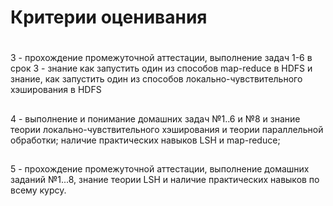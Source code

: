 # Критерии оценивания
#
3 - прохождение промежуточной аттестации, выполнение задач 1-6 в срок
3 - знание как запустить один из способов map-reduce в HDFS и знание, как запустить один из способов локально-чувствительного хэширования в HDFS
##
4 - выполнение и понимание домашних задач №1..6 и №8 и знание теории локально-чувствительного хэширования и теории параллельной обработки; наличие практических навыков LSH и map-reduce;
##
5 - прохождение промежуточной аттестации, выполнение домашних заданий №1...8, знание теории LSH и наличие практических навыков по всему курсу.
